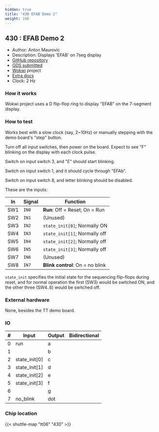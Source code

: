 ```yaml
---
hidden: true
title: "430 EFAB Demo 2"
weight: 198
---
```


## 430 : EFAB Demo 2

* Author: Anton Maurovic
* Description: Displays 'EFAB' on 7seg display
* [GitHub repository](https://github.com/amm-efab/tt_efab_demo)
* [GDS submitted](https://github.com/amm-efab/tt_efab_demo/actions/runs/8679702196)
* [Wokwi](https://wokwi.com/projects/395142547244224513) project
* [Extra docs]()
* Clock: 2 Hz

<!---

This file is used to generate your project datasheet. Please fill in the information below and delete any unused
sections.

You can also include images in this folder and reference them in the markdown. Each image must be less than
512 kb in size, and the combined size of all images must be less than 1 MB.
-->


### How it works

Wokwi project uses a D flip-flop ring to display "EFAB" on the 7-segment display.

### How to test

Works best with a slow clock (say, 2~10Hz) or manually stepping with the demo board's "step" button.

Turn off all input switches, then power on the board. Expect to see "F" blinking on the display with each clock pulse.

Switch on input switch 3, and "E" should start blinking.

Switch on input switch 1, and it should cycle through "EFAb".

Switch on input switch 8, and letter blinking should be disabled.

These are the inputs:

| In  | Signal | Function                           |
|-----|--------|------------------------------------|
| SW1 | `IN0`  | **Run**: Off = Reset; On = Run     |
| SW2 | `IN1`  | (Unused)                           |
| SW3 | `IN2`  | `state_init[0]`; Normally ON       |
| SW4 | `IN3`  | `state_init[1]`; Normally off      |
| SW5 | `IN4`  | `state_init[2]`; Normally off      |
| SW6 | `IN5`  | `state_init[3]`; Normally off      |
| SW7 | `IN6`  | (Unused)                           |
| SW8 | `IN7`  | **Blink control**: On = no blink   |

`state_init` specifies the initial state for the sequencing
flip-flops during reset, and for normal operation the first (SW3)
would be switched ON, and the other three (SW4..6) would be
switched off.

### External hardware

None, besides the TT demo board.


### IO

| #             | Input    | Output   | Bidirectional   |
| ------------- | -------- | -------- | --------------- |
| 0 | run  | a  |      |
| 1 |   | b  |      |
| 2 | state_init[0]  | c  |      |
| 3 | state_init[1]  | d  |      |
| 4 | state_init[2]  | e  |      |
| 5 | state_init[3]  | f  |      |
| 6 |   | g  |      |
| 7 | no_blink  | dot  |      |


### Chip location

{{< shuttle-map "tt06" "430" >}}
